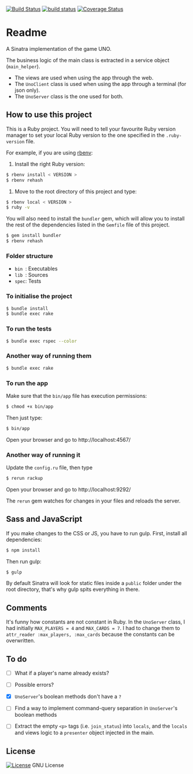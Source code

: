[![Build Status](https://travis-ci.org/octopusinvitro/uno.svg?branch=master)](https://travis-ci.org/octopusinvitro/uno)
[![build status](https://gitlab.com/me-stevens/uno/badges/master/build.svg)](https://gitlab.com/me-stevens/uno/commits/master)
[![Coverage Status](https://coveralls.io/repos/github/octopusinvitro/uno/badge.svg?branch=master)](https://coveralls.io/github/octopusinvitro/uno?branch=master)

# Readme

A Sinatra implementation of the game UNO.

The business logic of the main class is extracted in a service object (`main_helper`).

* The views are used when using the app through the web.
* The `UnoClient` class is used when using the app through a terminal (for json only).
* The `UnoServer` class is the one used for both.


## How to use this project

This is a Ruby project.
You will need to tell your favourite Ruby version manager to set your local Ruby version to the one specified in the `.ruby-version` file.

For example, if you are using [rbenv](https://cbednarski.com/articles/installing-ruby/):

1. Install the right Ruby version:
```bash
$ rbenv install < VERSION >
$ rbenv rehash
```
1. Move to the root directory of this project and type:
```bash
$ rbenv local < VERSION >
$ ruby -v
```

You will also need to install the `bundler` gem, which will allow you to install the rest of the dependencies listed in the `Gemfile` file of this project.

```bash
$ gem install bundler
$ rbenv rehash
```


### Folder structure

* `bin `: Executables
* `lib `: Sources
* `spec`: Tests


### To initialise the project

```bash
$ bundle install
$ bundle exec rake
```


### To run the tests

```bash
$ bundle exec rspec --color
```


### Another way of running them

```bash
$ bundle exec rake
```


### To run the app

Make sure that the `bin/app` file has execution permissions:

```bash
$ chmod +x bin/app
```

Then just type:

```bash
$ bin/app
```

Open your browser and go to http://localhost:4567/


### Another way of running it

Update the `config.ru` file, then type

```bash
$ rerun rackup
```

Open your browser and go to http://localhost:9292/

The `rerun` gem watches for changes in your files and reloads the server.


## Sass and JavaScript

If you make changes to the CSS or JS, you have to run gulp. First, install all dependencies:

```bash
$ npm install
```

Then run gulp:

```bash
$ gulp
```

By default Sinatra will look for static files inside a `public` folder under the root directory, that's why gulp spits everything in there.


## Comments

It's funny how constants are not constant in Ruby.
In the `UnoServer` class, I had initially `MAX_PLAYERS = 4` and `MAX_CARDS = 7`.
I had to change them to `attr_reader :max_players, :max_cards` because the constants can be overwritten.


## To do

* [ ] What if a player's name already exists?
* [ ] Possible errors?
* [x] `UnoServer`'s boolean methods don't have a `?`
* [ ] Find a way to implement command-query separation in `UnoServer`'s boolean methods
* [ ] Extract the empty `<p>` tags (i.e. `join_status`) into `locals`, and the `locals` and views logic to a `presenter` object injected in the main.


## License

[![License](https://img.shields.io/badge/gnu-license-green.svg?style=flat)](https://opensource.org/licenses/GPL-2.0)
GNU License
